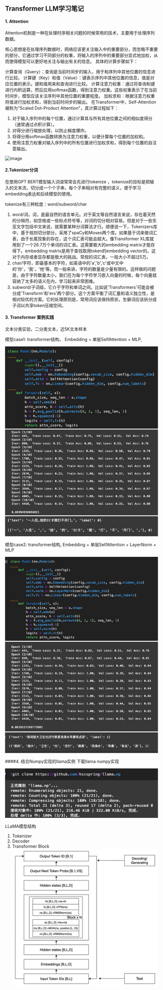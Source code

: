 ## Transformer LLM学习笔记
#### 1. Attention

Attention机制是一种在处理时序相关问题的时候常用的技术，主要用于处理序列数据。

核心思想是在处理序列数据时，网络应该更关注输入中的重要部分，而忽略不重要的部分，它通过学习不同部分的权重，将输入的序列中的重要部分显式地加权，从而使得模型可以更好地关注与输出有关的信息。
具体的计算步骤如下：

计算查询（Query）：查询是当前时间步的输入，用于和序列中其他位置的信息进行比较。
计算键（Key）和值（Value）：键表示序列中其他位置的信息，值是对应位置的表示。键和值用来和查询进行比较。
计算注意力权重：通过将查询和键进行内积运算，然后应用softmax函数，得到注意力权重。这些权重表示了在当前时间步，模型应该关注序列中其他位置的重要程度。
加权求和：根据注意力权重将值进行加权求和，得到当前时间步的输出。
在Transformer中，Self-Attention 被称为"Scaled Dot-Product Attention"，其计算过程如下：
  1) 对于输入序列中的每个位置，通过计算其与所有其他位置之间的相似度得分（通常通过点积计算）。
  2) 对得分进行缩放处理，以防止梯度爆炸。
  3) 将得分用softmax函数转换为注意力权重，以便计算每个位置的加权和。
  4) 使用注意力权重对输入序列中的所有位置进行加权求和，得到每个位置的自注意输出。
 
![image](https://github.com/tonywang-sh/Learning_Notes_about_Sora/assets/731029/82566159-ffab-4e64-8965-38f71dbbae30)



#### 2.Tokenizer分词
在使用GPT BERT模型输入词语常常会先进行tokenize ，tokenize的目标是把输入的文本流，切分成一个个子串，每个子串相对有完整的语义，便于学习embedding表达和后续模型的使用。

tokenize有三种粒度：word/subword/char

1) word/词，词，是最自然的语言单元。对于英文等自然语言来说，存在着天然的分隔符，如空格或一些标点符号等，对词的切分相对容易。但是对于一些东亚文字包括中文来说，就需要某种分词算法才行。顺便说一下，Tokenizers库中，基于规则切分部分，采用了spaCy和Moses两个库。如果基于词来做词汇表，由于长尾现象的存在，这个词汇表可能会超大。像Transformer XL库就用到了一个26.7万个单词的词汇表。这需要极大的embedding matrix才能存得下。embedding matrix是用于查找取用token的embedding vector的。这对于内存或者显存都是极大的挑战。常规的词汇表，一般大小不超过5万。
2) char/字符，即最基本的字符，如英语中的'a','b','c'或中文中的'你'，'我'，'他'等。而一般来讲，字符的数量是少量有限的。这样做的问题是，由于字符数量太小，我们在为每个字符学习嵌入向量的时候，每个向量就容纳了太多的语义在内，学习起来非常困难。
3) subword/子词级，它介于字符和单词之间。比如说'Transformers'可能会被分成'Transform'和'ers'两个部分。这个方案平衡了词汇量和语义独立性，是相对较优的方案。它的处理原则是，常用词应该保持原状，生僻词应该拆分成子词以共享token压缩空间。


#### 3. Transformer 案例实践
文本分类实验，二分类文本，近5K文本样本

模型case1: transformer结构， Embedding + 单层SelfAttention + MLP, 

![img.png](img-case1-0.png)
![img.png](img-case1-1.png)
![img.png](img-case-1-2.png)

模型case2: transformer结构, Embedding + 单层SelfAttention + LayerNorm + MLP

![img.png](img-case2-0.png)
![img.png](img-case2-1.png)
![img.png](img-case2-2.png)

####4. 结合Numpy实现的llama实例
下载llama numpy实现

![img.png](img-3.png)

LLaMA模型结构

 1) Tokenizer
 2) Decoder
 3) Transformer Block
![img.png](img-llm-arch.png)
